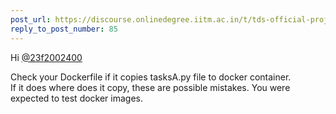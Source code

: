 ```yaml
---
post_url: https://discourse.onlinedegree.iitm.ac.in/t/tds-official-project1-discrepencies/171141/90
reply_to_post_number: 85
---
```

Hi [@23f2002400](/u/23f2002400)

Check your Dockerfile if it copies tasksA.py file to docker container.  
If it does where does it copy, these are possible mistakes. You were expected to test docker images.